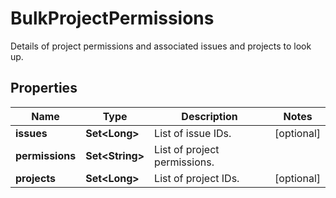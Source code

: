 

# BulkProjectPermissions

Details of project permissions and associated issues and projects to look up.

## Properties

| Name | Type | Description | Notes |
|------------ | ------------- | ------------- | -------------|
|**issues** | **Set&lt;Long&gt;** | List of issue IDs. |  [optional] |
|**permissions** | **Set&lt;String&gt;** | List of project permissions. |  |
|**projects** | **Set&lt;Long&gt;** | List of project IDs. |  [optional] |



